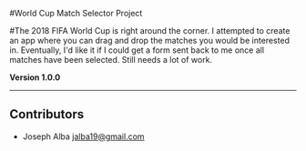 #World Cup Match Selector Project

#The 2018 FIFA World Cup is right around the corner. I attempted to create an app where you can drag and drop the matches you would be interested in. Eventually, I'd like it if I could get a form sent back to me once all matches have been selected. Still needs a lot of work.

**Version 1.0.0**

---
## Contributors

- Joseph Alba <jalba19@gmail.com>
